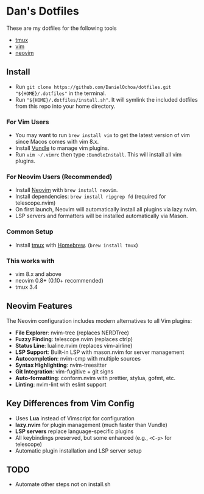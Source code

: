# Dan's Dotfiles

These are my dotfiles for the following tools

 - [tmux](https://github.com/tmux/tmux)
 - [vim](https://github.com/vim/vim)
 - [neovim](https://github.com/neovim/neovim)

## Install

 - Run `git clone https://github.com/DanielOchoa/dotfiles.git "${HOME}/.dotfiles"` in the terminal.
 - Run `"${HOME}/.dotfiles/install.sh"`. It will symlink the included dotfiles from this repo into your home directory.

### For Vim Users
 - You may want to run `brew install vim` to get the latest version of vim since Macos comes with vim 8.x.
 - Install [Vundle](https://github.com/VundleVim/Vundle.vim) to manage vim plugins.
 - Run `vim ~/.vimrc` then type `:BundleInstall`. This will install all vim plugins.

### For Neovim Users (Recommended)
 - Install [Neovim](https://github.com/neovim/neovim) with `brew install neovim`.
 - Install dependencies: `brew install ripgrep fd` (required for telescope.nvim)
 - On first launch, Neovim will automatically install all plugins via lazy.nvim.
 - LSP servers and formatters will be installed automatically via Mason.

### Common Setup
 - Install [tmux](https://github.com/tmux/tmux) with [Homebrew](https://brew.sh/). (`brew install tmux`)

### This works with

 - vim 8.x and above
 - neovim 0.8+ (0.10+ recommended)
 - tmux 3.4

## Neovim Features

The Neovim configuration includes modern alternatives to all Vim plugins:

- **File Explorer**: nvim-tree (replaces NERDTree)
- **Fuzzy Finding**: telescope.nvim (replaces ctrlp)
- **Status Line**: lualine.nvim (replaces vim-airline)
- **LSP Support**: Built-in LSP with mason.nvim for server management
- **Autocompletion**: nvim-cmp with multiple sources
- **Syntax Highlighting**: nvim-treesitter
- **Git Integration**: vim-fugitive + git signs
- **Auto-formatting**: conform.nvim with prettier, stylua, gofmt, etc.
- **Linting**: nvim-lint with eslint support

## Key Differences from Vim Config

- Uses **Lua** instead of Vimscript for configuration
- **lazy.nvim** for plugin management (much faster than Vundle)
- **LSP servers** replace language-specific plugins
- All keybindings preserved, but some enhanced (e.g., `<C-p>` for telescope)
- Automatic plugin installation and LSP server setup

## TODO

 - Automate other steps not on install.sh
